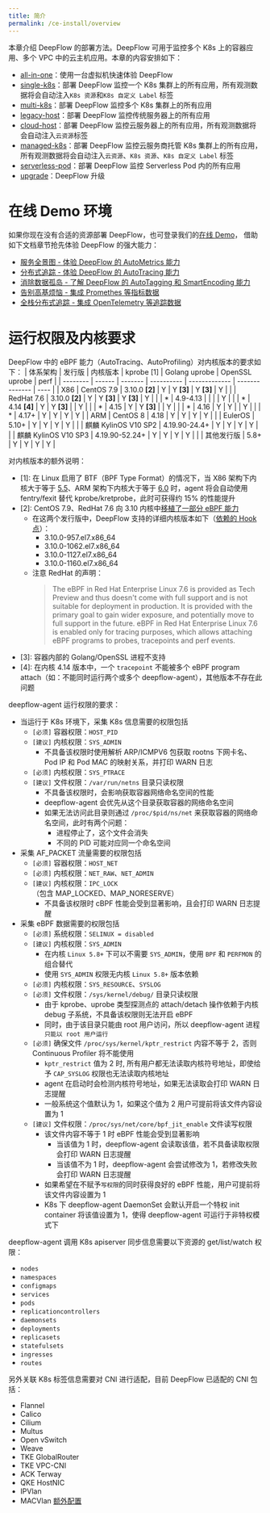 ```yaml
---
title: 简介
permalink: /ce-install/overview
---
```


本章介绍 DeepFlow 的部署方法。DeepFlow 可用于监控多个 K8s 上的容器应用、多个 VPC 中的云主机应用。本章的内容安排如下：

- [all-in-one](./all-in-one/)：使用一台虚拟机快速体验 DeepFlow
- [single-k8s](./single-k8s/)：部署 DeepFlow 监控一个 K8s 集群上的所有应用，所有观测数据将会自动注入`K8s 资源`和`K8s 自定义 Label` 标签
- [multi-k8s](./multi-k8s/)：部署 DeepFlow 监控多个 K8s 集群上的所有应用
- [legacy-host](./legacy-host/)：部署 DeepFlow 监控传统服务器上的所有应用
- [cloud-host](./cloud-host/)：部署 DeepFlow 监控云服务器上的所有应用，所有观测数据将会自动注入`云资源`标签
- [managed-k8s](./managed-k8s/)：部署 DeepFlow 监控云服务商托管 K8s 集群上的所有应用，所有观测数据将会自动注入`云资源`、`K8s 资源`、`K8s 自定义 Label` 标签
- [serverless-pod](./serverless-pod/)：部署 DeepFlow 监控 Serverless Pod 内的所有应用
- [upgrade](./upgrade/)：DeepFlow 升级

# 在线 Demo 环境

如果你现在没有合适的资源部署 DeepFlow，也可登录我们的[在线 Demo](https://ce-demo.deepflow.yunshan.net)，
借助如下文档章节抢先体验 DeepFlow 的强大能力：

- [服务全景图 - 体验 DeepFlow 的 AutoMetrics 能力](../features/universal-map/auto-metrics/)
- [分布式追踪 - 体验 DeepFlow 的 AutoTracing 能力](../features/distributed-tracing/auto-tracing/)
- [消除数据孤岛 - 了解 DeepFlow 的 AutoTagging 和 SmartEncoding 能力](../features/auto-tagging/eliminate-data-silos/)
- [告别高基烦恼 - 集成 Promethes 等指标数据](../integration/input/metrics/metrics-auto-tagging/)
- [全栈分布式追踪 - 集成 OpenTelemetry 等追踪数据](../integration/input/tracing/full-stack-distributed-tracing/)

# 运行权限及内核要求

DeepFlow 中的 eBPF 能力（AutoTracing、AutoProfiling）对内核版本的要求如下：
| 体系架构 | 发行版 | 内核版本 | kprobe [1] | Golang uprobe | OpenSSL uprobe | perf |
| -------- | ------ | -------  | ---------- | ------------- | -------------- | ---- |
| X86 | CentOS 7.9 | 3.10.0 **[2]** | Y | Y **[3]** | Y **[3]** | Y |
| | RedHat 7.6 | 3.10.0 **[2]** | Y | Y **[3]** | Y **[3]** | Y |
| | \* | 4.9-4.13 | | | | Y |
| | \* | 4.14 **[4]** | Y | Y **[3]** | | Y |
| | \* | 4.15 | Y | Y **[3]** | | Y |
| | \* | 4.16 | Y | Y | | Y |
| | \* | 4.17+ | Y | Y | Y | Y |
| ARM | CentOS 8 | 4.18 | Y | Y | Y | Y |
| | EulerOS | 5.10+ | Y | Y | Y | Y |
| | 麒麟 KylinOS V10 SP2 | 4.19.90-24.4+ | Y | Y | Y | Y |
| | 麒麟 KylinOS V10 SP3 | 4.19.90-52.24+ | Y | Y | Y | Y |
| | 其他发行版 | 5.8+ | Y | Y | Y | Y |

对内核版本的额外说明：

- [1]: 在 Linux 启用了 BTF（BPF Type Format）的情况下，当 X86 架构下内核大于等于 [5.5](https://github.com/torvalds/linux/commit/f1b9509c2fb0ef4db8d22dac9aef8e856a5d81f6)、ARM 架构下内核大于等于 [6.0](https://git.kernel.org/pub/scm/linux/kernel/git/stable/linux.git/commit/?h=linux-6.0.y&id=efc9909fdce00a827a37609628223cd45bf95d0b) 时，agent 将会自动使用 fentry/fexit 替代 kprobe/kretprobe，此时可获得约 15% 的性能提升
- [2]: CentOS 7.9、RedHat 7.6 向 3.10 内核中[移植了一部分 eBPF 能力](https://www.redhat.com/en/blog/introduction-ebpf-red-hat-enterprise-linux-7)
  - 在这两个发行版中，DeepFlow 支持的详细内核版本如下（[依赖的 Hook 点](https://github.com/deepflowio/deepflow/blob/main/agent/src/ebpf/docs/probes-and-maps.md)）：
    - 3.10.0-957.el7.x86_64
    - 3.10.0-1062.el7.x86_64
    - 3.10.0-1127.el7.x86_64
    - 3.10.0-1160.el7.x86_64
  - 注意 RedHat 的声明：
    > The eBPF in Red Hat Enterprise Linux 7.6 is provided as Tech Preview and thus doesn't come with full support and is not suitable for deployment in production. It is provided with the primary goal to gain wider exposure, and potentially move to full support in the future. eBPF in Red Hat Enterprise Linux 7.6 is enabled only for tracing purposes, which allows attaching eBPF programs to probes, tracepoints and perf events.
- [3]: 容器内部的 Golang/OpenSSL 进程不支持
- [4]: 在内核 4.14 版本中，一个 `tracepoint` 不能被多个 eBPF program attach（如：不能同时运行两个或多个 deepflow-agent），其他版本不存在此问题

deepflow-agent 运行权限的要求：

- 当运行于 K8s 环境下，采集 K8s 信息需要的权限包括
  - `[必须]` 容器权限：`HOST_PID`
  - `[建议]` 内核权限：`SYS_ADMIN`
    - 不具备该权限时使用解析 ARP/ICMPV6 包获取 rootns 下网卡名、Pod IP 和 Pod MAC 的映射关系，并打印 WARN 日志
  - `[必须]` 内核权限：`SYS_PTRACE`
  - `[建议]` 文件权限：`/var/run/netns` 目录只读权限
    - 不具备该权限时，会影响获取容器网络命名空间的性能
    - deepflow-agent 会优先从这个目录获取容器的网络命名空间
    - 如果无法访问此目录则通过 `/proc/$pid/ns/net` 来获取容器的网络命名空间，此时有两个问题：
      - 进程停止了，这个文件会消失
      - 不同的 PID 可能对应同一个命名空间
- 采集 AF_PACKET 流量需要的权限包括
  - `[必须]` 容器权限：`HOST_NET`
  - `[必须]` 内核权限：`NET_RAW`、`NET_ADMIN`
  - `[建议]` 内核权限：`IPC_LOCK`（包含 MAP_LOCKED、MAP_NORESERVE）
    - 不具备该权限时 cBPF 性能会受到显著影响，且会打印 WARN 日志提醒
- 采集 eBPF 数据需要的权限包括
  - `[必须]` 系统权限：`SELINUX = disabled`
  - `[建议]` 内核权限：`SYS_ADMIN`
    - 在内核 `Linux 5.8+` 下可以不需要 `SYS_ADMIN`，使用 `BPF` 和 `PERFMON` 的组合替代
    - 使用 `SYS_ADMIN` 权限无内核 `Linux 5.8+` 版本依赖
  - `[必须]` 内核权限：`SYS_RESOURCE`、`SYSLOG`
  - `[必须]` 文件权限：`/sys/kernel/debug/` 目录只读权限
    - 由于 kprobe、uprobe 类型探测点的 attach/detach 操作依赖于内核 debug 子系统，不具备该权限则无法开启 eBPF
    - 同时，由于该目录只能由 root 用户访问，所以 deepflow-agent 进程`只能以 root 用户运行`
  - `[必须]` 确保文件 `/proc/sys/kernel/kptr_restrict` 内容不等于 2，否则 Continuous Profiler 将不能使用
    - `kptr_restrict` 值为 2 时, 所有用户都无法读取内核符号地址，即使给予 `CAP_SYSLOG` 权限也无法读取内核地址
    - agent 在启动时会检测内核符号地址，如果无法读取会打印 WARN 日志提醒
    - 一般系统这个值默认为 1，如果这个值为 2 用户可提前将该文件内容设置为 1
  - `[建议]` 文件权限：`/proc/sys/net/core/bpf_jit_enable` 文件读写权限
    - 该文件内容不等于 1 时 eBPF 性能会受到显著影响
      - 当该值为 1 时，deepflow-agent 会读取该值，若不具备读取权限会打印 WARN 日志提醒
      - 当该值不为 1 时，deepflow-agent 会尝试修改为 1，若修改失败会打印 WARN 日志提醒
    - 如果希望在不赋予`写权限`的同时获得良好的 eBPF 性能，用户可提前将该文件内容设置为 1
    - K8s 下 deepflow-agent DaemonSet 会默认开启一个特权 init container 将该值设置为 1，使得 deepflow-agent 可运行于非特权模式下

deepflow-agent 调用 K8s apiserver 同步信息需要以下资源的 get/list/watch 权限：

- `nodes`
- `namespaces`
- `configmaps`
- `services`
- `pods`
- `replicationcontrollers`
- `daemonsets`
- `deployments`
- `replicasets`
- `statefulsets`
- `ingresses`
- `routes`

另外关联 K8s 标签信息需要对 CNI 进行适配，目前 DeepFlow 已适配的 CNI 包括：

- Flannel
- Calico
- Cilium
- Multus
- Open vSwitch
- Weave
- TKE GlobalRouter
- TKE VPC-CNI
- ACK Terway
- QKE HostNIC
- IPVlan
- MACVlan [额外配置](../best-practice/special-environment-deployment/#macvlan)
